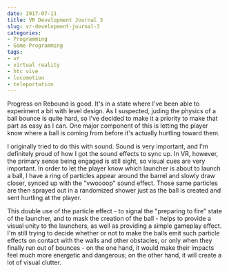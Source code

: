 ```yaml
---
date: 2017-07-11
title: VR Development Journal 3
slug: vr-development-journal-3
categories:
- Programming
- Game Programming
tags:
- vr
- virtual reality
- htc vive
- locomotion
- teleportation
---
```


Progress on Rebound is good. It's in a state where I've been able to experiment a bit with level design. As I suspected, juding the physics of a ball bounce is quite hard, so I've decided to make it a priority to make that part as easy as I can. One major component of this is letting the player know where a ball is coming from before it's actually hurtling toward them.

I originally tried to do this with sound. Sound is very important, and I'm definitely proud of how I got the sound effects to sync up. In VR, however, the primary sense being engaged is still sight, so visual cues are very important. In order to let the player know which launcher is about to launch a ball, I have a ring of particles appear around the barrel and slowly draw closer, synced up with the "vwoooop" sound effect. Those same particles are then sprayed out in a randomized shower just as the ball is created and sent hurtling at the player.

This double use of the particle effect - to signal the "preparing to fire" state of the launcher, and to mask the creation of the ball - helps to provide a visual unity to the launchers, as well as providing a simple gameplay effect. I'm still trying to decide whether or not to make the balls emit such particle effects on contact with the walls and other obstacles, or only when they finally run out of bounces - on the one hand, it would make their impacts feel much more energetic and dangerous; on the other hand, it will create a lot of visual clutter.

